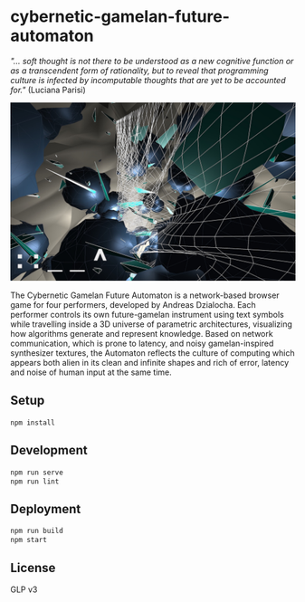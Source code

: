 # cybernetic-gamelan-future-automaton

*"... soft thought is not there to be understood as a new cognitive function or as a transcendent form of rationality, but to reveal that programming culture is infected by incomputable thoughts that are yet to be accounted for."* (Luciana Parisi)

![Cybernetic Gamelan Future Automaton](https://github.com/adzialocha/cybernetic-gamelan-future-automaton/blob/master/docs/assets/images/bg.jpg)

The Cybernetic Gamelan Future Automaton is a network-based browser game for four performers, developed by Andreas Dzialocha. Each performer controls its own future-gamelan instrument using text symbols while travelling inside a 3D universe of parametric architectures, visualizing how algorithms generate and represent knowledge. Based on network communication, which is prone to latency, and noisy gamelan-inspired synthesizer textures, the Automaton reflects the culture of computing which appears both alien in its clean and infinite shapes and rich of error, latency and noise of human input at the same time.

## Setup

```
npm install
```

## Development

```
npm run serve
npm run lint
```

## Deployment

```
npm run build
npm start
```

## License

GLP v3
